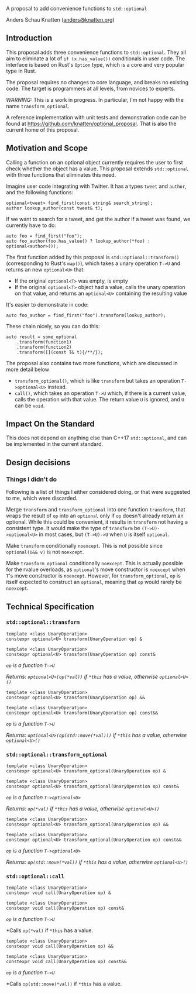 A proposal to add convenience functions to `std::optional`

Anders Schau Knatten (anders@knatten.org)

## Introduction
This proposal adds three convenience functions to `std::optional`. They all aim to eliminate a lot of `if (x.has_value())` conditionals in user code. The interface is based on Rust's `Option` type, which is a core and very popular type in Rust.

The proposal requires no changes to core language, and breaks no existing code. The target is programmers at all levels, from novices to experts.

*WARNING:* This is a work in progress. In particular, I'm not happy with the name `transform_optional`.

A reference implementation with unit tests and demonstration code can be found at https://github.com/knatten/optional_proposal. That is also the current home of this proposal.

## Motivation and Scope
Calling a function on an optional object currently requires the user to first check whether the object has a value. This proposal extends `std::optional` with three functions that eliminates this need.

Imagine user code integrating with Twitter. It has a types `tweet` and `author`, and the following functions:

    optional<tweet> find_first(const string& search_string);
    author lookup_author(const tweet& t);

If we want to search for a tweet, and get the author if a tweet was found, we currently have to do:

    auto foo = find_first("foo");
    auto foo_author(foo.has_value() ? lookup_author(*foo) : optional<author>());

The first function added by this proposal is `std::optional::transform()` (corresponding to Rust's `map()`), which takes a unary operation `T->U` and returns an new `optional<U>` that:

- If the original `optional<T>` was empty, is empty
- If the original `optional<T>` object had a value, calls the unary operation on that value, and returns an `optional<U>` containing the resulting value

It's easier to demonstrate in code:

    auto foo_author = find_first("foo").transform(lookup_author);

These chain nicely, so you can do this:

    auto result = some_optional
        .transform(function1)
        .transform(function2)
        .transform([](const T& t){/**/});

The proposal also contains two more functions, which are discussed in more detail below

- `transform_optional()`, which is like `transform` but takes an operation `T->optional<U>` instead.
- `call()`, which takes an operation `T->U` which, if there is a current value, calls the operation with that value. The return value `U` is ignored, and `U` can be `void`.

## Impact On the Standard
This does not depend on anything else than C++17 `std::optional`, and can be implemented in the current standard.

## Design decisions

### Things I didn't do
Following is a list of things I either considered doing, or that were suggested to me, which were discarded.

Merge `transform` and `transform_optional` into one function `transform`, that wraps the result of `op` into an `optional` only if `op` doesn't already return an optional. While this could be convenient, it results in `transform` not having a consistent type. It would make the type of `transform` be `(T->U)->optional<U>` in most cases, but `(T->U)->U` when `U` is itself `optional`.

Make `transform` conditionally `noexcept`. This is not possible since `optional(U&& v)` is not `noexcept`.

Make `transform_optional` conditionally `noexcept`. This is actually possible for the rvalue overloads, as `optional`'s move constructor is `noexcept` when `T`'s move constructor is `noexcept`. However, for `transform_optional`, `op` is itself expected to construct an `optional`, meaning that `op` would rarely be `noexcept`.

## Technical Specification

### `std::optional::transform`

    template <class UnaryOperation>
    constexpr optional<U> transform(UnaryOperation op) &

    template <class UnaryOperation>
    constexpr optional<U> transform(UnaryOperation op) const&

*`op` is a function `T->U`*

*Returns: `optional<U>(op(*val))` if `*this` has a value, otherwise `optional<U>()`*

    template <class UnaryOperation>
    constexpr optional<U> transform(UnaryOperation op) &&

    template <class UnaryOperation>
    constexpr optional<U> transform(UnaryOperation op) const&&

*`op` is a function `T->U`*

*Returns: `optional<U>(op(std::move(*val)))` if `*this` has a value, otherwise `optional<U>()`*

### `std::optional::transform_optional`

    template <class UnaryOperation>
    constexpr optional<U> transform_optional(UnaryOperation op) &

    template <class UnaryOperation>
    constexpr optional<U> transform_optional(UnaryOperation op) const&

*`op` is a function `T->optional<U>`*

*Returns: `op(*val)` if `*this` has a value, otherwise `optional<U>()`*

    template <class UnaryOperation>
    constexpr optional<U> transform_optional(UnaryOperation op) &&

    template <class UnaryOperation>
    constexpr optional<U> transform_optional(UnaryOperation op) const&&

*`op` is a function `T->optional<U>`*

*Returns: `op(std::move(*val))` if `*this` has a value, otherwise `optional<U>()`*

### `std::optional::call`

    template <class UnaryOperation>
    constexpr void call(UnaryOperation op) &

    template <class UnaryOperation>
    constexpr void call(UnaryOperation op) const&

*`op` is a function `T->U`*

*Calls `op(*val)` if `*this` has a value.

    template <class UnaryOperation>
    constexpr void call(UnaryOperation op) &&

    template <class UnaryOperation>
    constexpr void call(UnaryOperation op) const&&

*`op` is a function `T->U`*

*Calls `op(std::move(*val))` if `*this` has a value.
